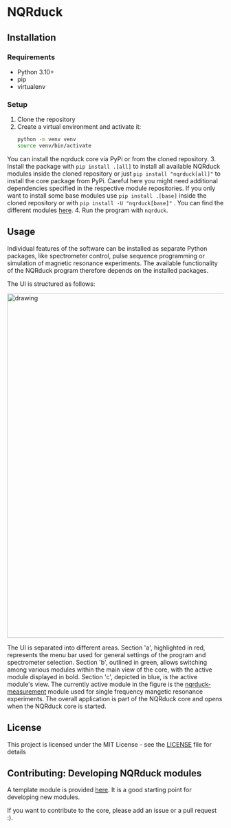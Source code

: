 # NQRduck 

## Installation
### Requirements
- Python 3.10+
- pip
- virtualenv

### Setup
1. Clone the repository
2. Create a virtual environment and activate it:
    ```bash
    python -m venv venv
    source venv/bin/activate
    ```

You can install the  nqrduck core via PyPi or from the cloned repository.
3. Install the package with `pip install .[all]` to install all available NQRduck modules inside the cloned repository or just `pip install "nqrduck[all]"` to install the core package from PyPi.
Careful here you might need additional dependencies specified in the respective module repositories.
If  you only want to  install some base  modules use `pip install .[base]` inside the cloned repository or with `pip install -U "nqrduck[base]"` .
You can find the different modules [here](https://github.com/nqrduck).
4. Run the program with `nqrduck`.

## Usage
Individual features of the software can be installed as separate Python packages, like spectrometer control, pulse sequence programming or simulation of magnetic resonance experiments. The available functionality of the NQRduck program therefore depends on the installed packages.

The UI is structured as follows:

<img src="https://raw.githubusercontent.com/nqrduck/nqrduck/7e35ecc52b6e9deb4c5739bbfcd712206edb731b/docs/img/ui_structure_v2.png" alt="drawing" width="800">

The UI is separated into different areas. Section 'a', highlighted in red, represents the menu bar used for general settings of the program and spectrometer selection. Section 'b', outlined in green, allows switching among various modules within the main view of the core, with the active module displayed in bold. Section 'c', depicted in blue, is the active module's view. The currently active module in the figure is the [nqrduck-measurement](https://github.com/nqrduck/nqrduck-measurement) module used for single frequency mangetic resonance experiments. The overall application is part of the NQRduck core and opens when the NQRduck core is started. 

## License
This project is licensed under the MIT License - see the [LICENSE](LICENSE) file for details


## Contributing: Developing NQRduck modules
A template module is provided [here](https://github.com/nqrduck/nqrduck-module). It is a good starting point for developing new modules.

If you want to contribute to the core, please add an issue or a pull request :).
